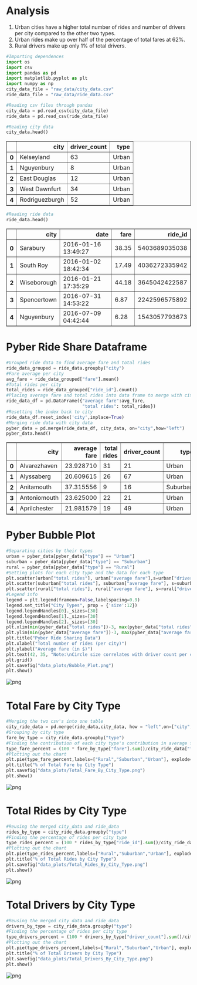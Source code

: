 
# Analysis

1. Urban cities have a higher total number of rides and number of drivers per city compared to the other two types.
2. Urban rides make up over half of the percentage of total fares at 62%.
3. Rural drivers make up only 1% of total drivers. 


```python
#Importing dependences
import os 
import csv 
import pandas as pd 
import matplotlib.pyplot as plt
import numpy as np
city_data_file = "raw_data/city_data.csv"
ride_data_file = "raw_data/ride_data.csv"
```


```python
#Reading csv files through pandas 
city_data = pd.read_csv(city_data_file)
ride_data = pd.read_csv(ride_data_file)
```


```python
#Reading city data
city_data.head()
```




<div>
<style scoped>
    .dataframe tbody tr th:only-of-type {
        vertical-align: middle;
    }

    .dataframe tbody tr th {
        vertical-align: top;
    }

    .dataframe thead th {
        text-align: right;
    }
</style>
<table border="1" class="dataframe">
  <thead>
    <tr style="text-align: right;">
      <th></th>
      <th>city</th>
      <th>driver_count</th>
      <th>type</th>
    </tr>
  </thead>
  <tbody>
    <tr>
      <th>0</th>
      <td>Kelseyland</td>
      <td>63</td>
      <td>Urban</td>
    </tr>
    <tr>
      <th>1</th>
      <td>Nguyenbury</td>
      <td>8</td>
      <td>Urban</td>
    </tr>
    <tr>
      <th>2</th>
      <td>East Douglas</td>
      <td>12</td>
      <td>Urban</td>
    </tr>
    <tr>
      <th>3</th>
      <td>West Dawnfurt</td>
      <td>34</td>
      <td>Urban</td>
    </tr>
    <tr>
      <th>4</th>
      <td>Rodriguezburgh</td>
      <td>52</td>
      <td>Urban</td>
    </tr>
  </tbody>
</table>
</div>




```python
#Reading ride data 
ride_data.head()
```




<div>
<style scoped>
    .dataframe tbody tr th:only-of-type {
        vertical-align: middle;
    }

    .dataframe tbody tr th {
        vertical-align: top;
    }

    .dataframe thead th {
        text-align: right;
    }
</style>
<table border="1" class="dataframe">
  <thead>
    <tr style="text-align: right;">
      <th></th>
      <th>city</th>
      <th>date</th>
      <th>fare</th>
      <th>ride_id</th>
    </tr>
  </thead>
  <tbody>
    <tr>
      <th>0</th>
      <td>Sarabury</td>
      <td>2016-01-16 13:49:27</td>
      <td>38.35</td>
      <td>5403689035038</td>
    </tr>
    <tr>
      <th>1</th>
      <td>South Roy</td>
      <td>2016-01-02 18:42:34</td>
      <td>17.49</td>
      <td>4036272335942</td>
    </tr>
    <tr>
      <th>2</th>
      <td>Wiseborough</td>
      <td>2016-01-21 17:35:29</td>
      <td>44.18</td>
      <td>3645042422587</td>
    </tr>
    <tr>
      <th>3</th>
      <td>Spencertown</td>
      <td>2016-07-31 14:53:22</td>
      <td>6.87</td>
      <td>2242596575892</td>
    </tr>
    <tr>
      <th>4</th>
      <td>Nguyenbury</td>
      <td>2016-07-09 04:42:44</td>
      <td>6.28</td>
      <td>1543057793673</td>
    </tr>
  </tbody>
</table>
</div>



# Pyber Ride Share Dataframe


```python
#Grouped ride data to find average fare and total rides
ride_data_grouped = ride_data.groupby("city")
#Fare average per city
avg_fare = ride_data_grouped["fare"].mean()
#Total rides per city
total_rides = ride_data_grouped["ride_id"].count()
#Placing average fare and total rides into data frame to merge with city_data
ride_data_df = pd.DataFrame({"average fare":avg_fare,
                             "total rides": total_rides})
#Resetting the index back to city
ride_data_df.reset_index('city',inplace=True)
#Merging ride data with city data
pyber_data = pd.merge(ride_data_df, city_data, on="city",how="left")
pyber_data.head()
```




<div>
<style scoped>
    .dataframe tbody tr th:only-of-type {
        vertical-align: middle;
    }

    .dataframe tbody tr th {
        vertical-align: top;
    }

    .dataframe thead th {
        text-align: right;
    }
</style>
<table border="1" class="dataframe">
  <thead>
    <tr style="text-align: right;">
      <th></th>
      <th>city</th>
      <th>average fare</th>
      <th>total rides</th>
      <th>driver_count</th>
      <th>type</th>
    </tr>
  </thead>
  <tbody>
    <tr>
      <th>0</th>
      <td>Alvarezhaven</td>
      <td>23.928710</td>
      <td>31</td>
      <td>21</td>
      <td>Urban</td>
    </tr>
    <tr>
      <th>1</th>
      <td>Alyssaberg</td>
      <td>20.609615</td>
      <td>26</td>
      <td>67</td>
      <td>Urban</td>
    </tr>
    <tr>
      <th>2</th>
      <td>Anitamouth</td>
      <td>37.315556</td>
      <td>9</td>
      <td>16</td>
      <td>Suburban</td>
    </tr>
    <tr>
      <th>3</th>
      <td>Antoniomouth</td>
      <td>23.625000</td>
      <td>22</td>
      <td>21</td>
      <td>Urban</td>
    </tr>
    <tr>
      <th>4</th>
      <td>Aprilchester</td>
      <td>21.981579</td>
      <td>19</td>
      <td>49</td>
      <td>Urban</td>
    </tr>
  </tbody>
</table>
</div>



# Pyber Bubble Plot


```python
#Separating cities by their types
urban = pyber_data[pyber_data["type"] == "Urban"]
suburban = pyber_data[pyber_data["type"] == "Suburban"]
rural = pyber_data[pyber_data["type"] == "Rural"]
#Setting plots for each city type and the data for each type
plt.scatter(urban["total rides"], urban["average fare"],s=urban["driver_count"]*10,c="lightcoral",alpha=0.5,edgecolor="black",label="Urban")
plt.scatter(suburban["total rides"], suburban["average fare"], s=suburban["driver_count"]*10,c="lightskyblue",alpha=0.5,edgecolor="black",label="Suburban")
plt.scatter(rural["total rides"], rural["average fare"], s=rural["driver_count"]*10,c="gold",alpha=0.5,edgecolor="black",label="Rural")
#Legend info
legend = plt.legend(frameon=False,labelspacing=0.9)
legend.set_title("City Types", prop = {'size':12})
legend.legendHandles[0]._sizes=[30]
legend.legendHandles[1]._sizes=[30]
legend.legendHandles[2]._sizes=[30]
plt.xlim(min(pyber_data["total rides"])-3, max(pyber_data["total rides"])+3)
plt.ylim(min(pyber_data["average fare"])-3, max(pyber_data["average fare"])+3)
plt.title("Pyber Ride Sharing Data")
plt.xlabel("Total number of rides (per city)")
plt.ylabel("Average fare (in $)")
plt.text(42, 35, "Note:\nCircle size correlates with driver count per city.")
plt.grid()
plt.savefig("data_plots/Bubble_Plot.png")
plt.show()

```


![png](output_9_0.png)


# Total Fare by City Type


```python
#Merging the two csv's into one table
city_ride_data = pd.merge(ride_data,city_data, how = "left",on=["city","city"])
#Grouping by city type
fare_by_type = city_ride_data.groupby("type")
#Finding the contribution of each city type's contribution in average fares
type_fare_percent = (100 * fare_by_type["fare"].sum()/city_ride_data["fare"].sum())
#Plotting out the chart 
plt.pie(type_fare_percent,labels=["Rural","Suburban","Urban"], explode=[0,0,0.2],colors=["gold","lightskyblue","lightcoral"],autopct='%1.1f%%',shadow=True)
plt.title("% of Total Fare by City Type")
plt.savefig("data_plots/Total_Fare_By_City_Type.png")
plt.show()
```


![png](output_11_0.png)


# Total Rides by City Type


```python
#Reusing the merged city_data and ride_data
rides_by_type = city_ride_data.groupby("type")
#Finding the percentage of rides per city type 
type_rides_percent = (100 * rides_by_type["ride_id"].sum()/city_ride_data["ride_id"].sum())
#Plotting out the chart 
plt.pie(type_rides_percent,labels=["Rural","Suburban","Urban"], explode=[0,0,0.2],colors=["gold","lightskyblue","lightcoral"],autopct='%1.1f%%',shadow=True)
plt.title("% of Total Rides by City Type")
plt.savefig("data_plots/Total_Rides_By_City_Type.png")
plt.show()
```


![png](output_13_0.png)


# Total Drivers by City Type


```python
#Reusing the merged city_data and ride_data
drivers_by_type = city_ride_data.groupby("type")
#Finding the percentage of rides per city type 
type_drivers_percent = (100 * drivers_by_type["driver_count"].sum()/city_ride_data["driver_count"].sum())
#Plotting out the chart 
plt.pie(type_drivers_percent,labels=["Rural","Suburban","Urban"], explode=[0,0,0.2],colors=["gold","lightskyblue","lightcoral"],autopct='%1.1f%%',shadow=True)
plt.title("% of Total Drivers by City Type")
plt.savefig("data_plots/Total_Drivers_By_City_Type.png")
plt.show()
```


![png](output_15_0.png)

